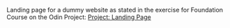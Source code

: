 Landing page for a dummy website as stated in the exercise for Foundation Course on the Odin Project: [Project: Landing Page](https://www.theodinproject.com/lessons/foundations-landing-page)